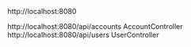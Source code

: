 http://localhost:8080

http://localhost:8080/api/accounts AccountController http://localhost:8080/api/users UserController